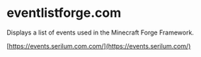 # eventlistforge.com
Displays a list of events used in the Minecraft Forge Framework.

[https://events.serilum.com.com/](https://events.serilum.com/)
